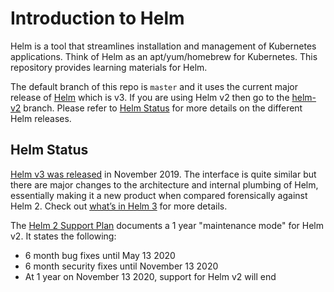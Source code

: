 # Introduction to Helm

Helm is a tool that streamlines installation and management of Kubernetes applications. Think of Helm as an apt/yum/homebrew
for Kubernetes. This repository provides learning materials for Helm.

The default branch of this repo is `master` and it uses the current major release of [Helm](https://helm.sh/) which is v3. If you
are using Helm v2 then go to the [helm-v2](https://github.com/IBM/helm101/tree/helm-v2) branch. Please refer to [Helm Status](#helm-status)
for more details on the different Helm releases.

## Helm Status

[Helm v3 was released](https://helm.sh/blog/helm-3-released/) in November 2019. The interface is quite similar but there
are major changes to the architecture and internal plumbing of Helm, essentially making it a new product when compared forensically
against Helm 2. Check out [what’s in Helm 3](https://developer.ibm.com/technologies/containers/blogs/kubernetes-helm-3/) for more
details.

The [Helm 2 Support Plan](https://helm.sh/blog/2019-10-22-helm-2150-released/#helm-2-support-plan) documents a 1 year "maintenance
mode" for Helm v2. It states the following:

- 6 month bug fixes until May 13 2020
- 6 month security fixes until November 13 2020
- At 1 year on November 13 2020, support for Helm v2 will end
